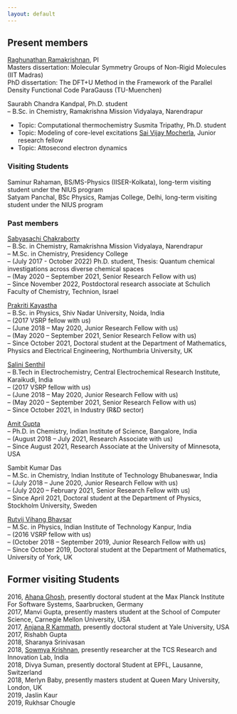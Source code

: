 ```yaml
---
layout: default
---
```


## Present members

[Raghunathan Ramakrishnan](https://scholar.google.com/citations?user=jSCGozoAAAAJ&hl=en), PI      
Masters dissertation: Molecular Symmetry Groups of Non-Rigid Molecules (IIT Madras)    
PhD dissertation: The DFT+U Method in the Framework of the Parallel Density Functional Code ParaGauss (TU-Muenchen)     
               
Saurabh Chandra Kandpal, Ph.D. student        
– B.Sc. in Chemistry, Ramakrishna Mission Vidyalaya, Narendrapur 
- Topic: Computational thermochemistry
Susmita Tripathy, Ph.D. student             
- Topic: Modeling of core-level excitations
[Sai Vijay Mocherla](https://vijaymocherla.github.io/), Junior research fellow       
- Topic: Attosecond electron dynamics

### Visiting Students   
Saminur Rahaman, BS/MS-Physics (IISER-Kolkata), long-term visiting student under the NIUS program   
Satyam Panchal, BSc Physics, Ramjas College, Delhi, long-term visiting student under the NIUS program    
      
### Past members   
[Sabyasachi Chakraborty](https://scholar.google.com/citations?user=SQsR-gYAAAAJ&hl=en)      
– B.Sc. in Chemistry, Ramakrishna Mission Vidyalaya, Narendrapur      
– M.Sc. in Chemistry, Presidency College      
– (July 2017 - October 2022) Ph.D. student, Thesis: Quantum chemical investigations across diverse chemical spaces     
– (May 2020 – September 2021, Senior Research Fellow with us)      
– Since November 2022, Postdoctoral research associate at Schulich Faculty of Chemistry, Technion, Israel 

[Prakriti Kayastha](https://prakayastha.github.io/)      
– B.Sc. in Physics, Shiv Nadar University, Noida, India      
– (2017 VSRP fellow with us)      
– (June 2018 – May 2020, Junior Research Fellow with us)      
– (May 2020 – September 2021, Senior Research Fellow with us)      
– Since October 2021, Doctoral student at the Department of Mathematics, Physics and Electrical Engineering, Northumbria University, UK      

[Salini Senthil](https://scholar.google.com/citations?user=gQqXsJAAAAAJ&hl=en)      
– B.Tech in Electrochemistry, Central Electrochemical Research Institute, Karaikudi, India      
– (2017 VSRP fellow with us)      
– (June 2018 – May 2020, Junior Research Fellow with us)      
– (May 2020 – September 2021, Senior Research Fellow with us)      
– Since October 2021, in Industry (R&D sector)      

[Amit Gupta](https://scholar.google.com/citations?user=PMsv6NAAAAAJ&hl=en)      
– Ph.D. in Chemistry, Indian Institute of Science, Bangalore, India      
– (August 2018 – July 2021, Research Associate with us)      
– Since August 2021, Research Associate at the University of Minnesota, USA      

Sambit Kumar Das      
– M.Sc. in Chemistry, Indian Institute of Technology Bhubaneswar, India      
– (July 2018 – June 2020, Junior Research Fellow with us)      
– (July 2020 – February 2021, Senior Research Fellow with us)      
– Since April 2021, Doctoral student at the Department of Physics, Stockholm University, Sweden      

[Rutvij Vihang Bhavsar](https://scholar.google.com/citations?hl=en&user=B6A0YUwAAAAJ)      
– M.Sc. in Physics, Indian Institute of Technology Kanpur, India      
– (2016 VSRP fellow with us)      
– (October 2018 – September 2019, Junior Research Fellow with us)      
– Since October 2019, Doctoral student at the Department of Mathematics, University of York, UK      

## Former visiting Students      
2016, [Ahana Ghosh](https://scholar.google.com/citations?user=82ubzWoAAAAJ&hl=en&oi=ao), presently doctoral student at the Max Planck Institute For Software Systems, Saarbrucken, Germany     
2017, Manvi Gupta, presently masters student at the School of Computer Science, Carnegie Mellon  University, USA       
2017, [Anjana R Kammath](https://scholar.google.com/citations?hl=en&user=OcH1KewAAAAJ), presently doctoral student at Yale University, USA     
2017, Rishabh Gupta      
2018, Sharanya Srinivasan      
2018, [Sowmya Krishnan](https://scholar.google.com/citations?user=C33jR_MAAAAJ&hl=en&oi=ao), presently researcher at the TCS Research and Innovation Lab, India   
2018, Divya Suman, presently doctoral Student at EPFL, Lausanne, Switzerland      
2018, Merlyn Baby, presently masters student at Queen Mary University, London, UK    
2019, Jaslin Kaur      
2019, Rukhsar Chougle        




